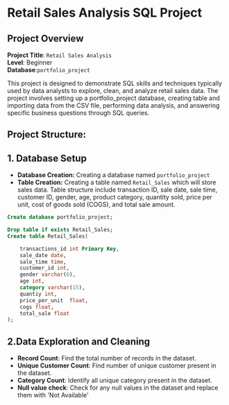 # Retail Sales Analysis SQL Project
## Project Overview

**Project Title**: `Retail Sales Analysis`  
**Level**: Beginner  
**Database**:`portfolio_project`


This project is designed to demonstrate SQL skills and techniques typically used by data analysts to explore, clean, and analyze retail sales data. The project involves setting up a portfolio_project database, creating table and importing data from the CSV file, performing  data analysis, and answering specific business questions through SQL queries.

## **Project Structure:**  
## 1. Database Setup  
- **Database Creation:** Creating a database named `portfolio_project`  
- **Table Creation:** Creating a table named `Retail_Sales` which will store sales data. Table structure include transaction ID, sale date, sale time, customer ID, gender, age, product category, quantity sold, price per unit, cost of goods sold (COGS), and total sale amount.

```sql
Create database portfolio_project;

Drop table if exists Retail_Sales;
Create table Retail_Sales(

	transactions_id	int Primary Key,
	sale_date date,
	sale_time time,
	customer_id	int,
	gender varchar(6),
	age	int,
	category varchar(15),	
	quantiy	int,
	price_per_unit	float,
	cogs float,
	total_sale float
);
```

## 2.Data Exploration and Cleaning  
- **Record Count**: Find the total number of records in the dataset.  
- **Unique Customer Count**: Find number of unique customer present in the dataset.  
- **Category Count**: Identify all unique category present in the dataset.  
- **Null value check**: Check for any null values in the dataset and replace them with 'Not Available'  

